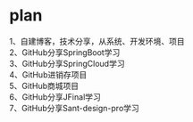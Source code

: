 # plan
1、自建博客，技术分享，从系统、开发环境、项目  
2、GitHub分享SpringBoot学习  
3、GitHub分享SpringCloud学习  
4、GitHub进销存项目  
5、GitHub商城项目  
6、GitHub分享JFinal学习  
7、GitHub分享Sant-design-pro学习  
